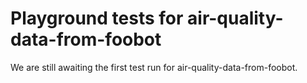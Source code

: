 # Playground tests for air-quality-data-from-foobot
We are still awaiting the first test run for air-quality-data-from-foobot.
